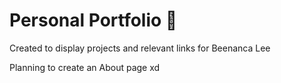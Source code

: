 # Personal Portfolio :dizzy:
Created to display projects and relevant links for Beenanca Lee 

Planning to create an About page
xd
